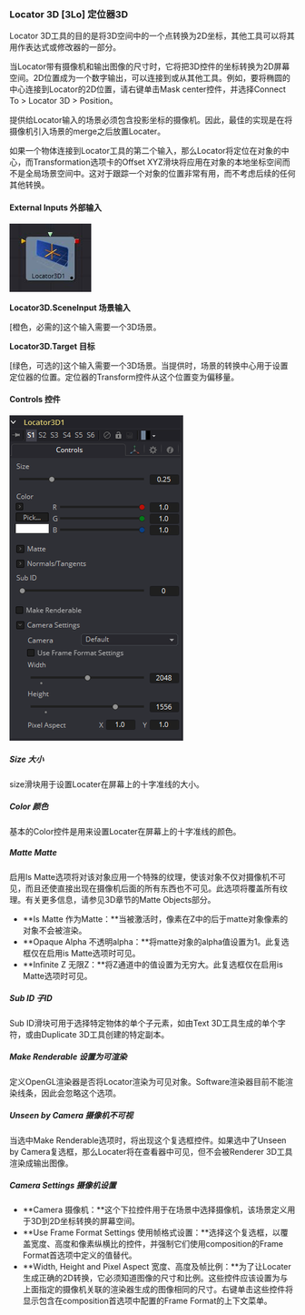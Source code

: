 ### Locator 3D [3Lo] 定位器3D

Locator 3D工具的目的是将3D空间中的一个点转换为2D坐标，其他工具可以将其用作表达式或修改器的一部分。

当Locator带有摄像机和输出图像的尺寸时，它将把3D控件的坐标转换为2D屏幕空间。2D位置成为一个数字输出，可以连接到或从其他工具。例如，要将椭圆的中心连接到Locator的2D位置，请右键单击Mask center控件，并选择Connect To > Locator 3D > Position。

提供给Locator输入的场景必须包含投影坐标的摄像机。因此，最佳的实现是在将摄像机引入场景的merge之后放置Locater。

如果一个物体连接到Locator工具的第二个输入，那么Locator将定位在对象的中心，而Transformation选项卡的Offset XYZ滑块将应用在对象的本地坐标空间而不是全局场景空间中。这对于跟踪一个对象的位置非常有用，而不考虑后续的任何其他转换。

#### External Inputs 外部输入

 ![3Lo_tile](images/3Lo_tile.jpg)

**Locator3D.SceneInput 场景输入**

[橙色，必需的]这个输入需要一个3D场景。

**Locator3D.Target 目标**

[绿色，可选的]这个输入需要一个3D场景。当提供时，场景的转换中心用于设置定位器的位置。定位器的Transform控件从这个位置变为偏移量。

#### Controls 控件

![3Lo_Controls](images/3Lo_Controls.png)

##### Size 大小

size滑块用于设置Locater在屏幕上的十字准线的大小。

##### Color 颜色

基本的Color控件是用来设置Locater在屏幕上的十字准线的颜色。

##### Matte Matte

启用Is Matte选项将对该对象应用一个特殊的纹理，使该对象不仅对摄像机不可见，而且还使直接出现在摄像机后面的所有东西也不可见。此选项将覆盖所有纹理。有关更多信息，请参见3D章节的Matte Objects部分。

- **Is Matte 作为Matte：**当被激活时，像素在Z中的后于matte对象像素的对象不会被渲染。
- **Opaque Alpha 不透明alpha：**将matte对象的alpha值设置为1。此复选框仅在启用is Matte选项时可见。
- **Infinite Z 无限Z：**将Z通道中的值设置为无穷大。此复选框仅在启用is Matte选项时可见。

##### Sub ID 子ID

Sub ID滑块可用于选择特定物体的单个子元素，如由Text 3D工具生成的单个字符，或由Duplicate 3D工具创建的特定副本。

##### Make Renderable 设置为可渲染

定义OpenGL渲染器是否将Locator渲染为可见对象。Software渲染器目前不能渲染线条，因此会忽略这个选项。

##### Unseen by Camera 摄像机不可视

当选中Make Renderable选项时，将出现这个复选框控件。如果选中了Unseen by Camera复选框，那么Locater将在查看器中可见，但不会被Renderer 3D工具渲染成输出图像。

##### Camera Settings 摄像机设置

- **Camera 摄像机：**这个下拉控件用于在场景中选择摄像机，该场景定义用于3D到2D坐标转换的屏幕空间。
- **Use Frame Format Settings 使用帧格式设置：**选择这个复选框，以覆盖宽度、高度和像素纵横比的控件，并强制它们使用composition的Frame Format首选项中定义的值替代。
- **Width, Height and Pixel Aspect 宽度、高度及帧比例：**为了让Locater生成正确的2D转换，它必须知道图像的尺寸和比例。这些控件应该设置为与上面指定的摄像机关联的渲染器生成的图像相同的尺寸。右键单击这些控件将显示包含在composition首选项中配置的Frame Format的上下文菜单。

